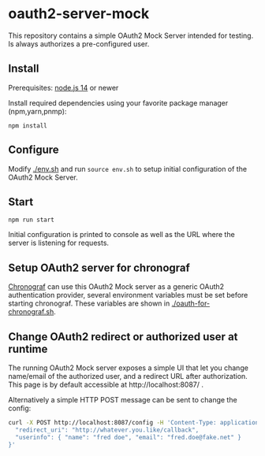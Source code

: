 # oauth2-server-mock

This repository contains a simple OAuth2 Mock Server intended for testing. Is always authorizes a pre-configured user.
## Install

Prerequisites: [node.js 14](https://nodejs.org/) or newer

Install required dependencies using your favorite package manager (npm,yarn,pnmp):

```
npm install
```

## Configure

Modify [./env.sh](./env.sh) and run `source env.sh` to setup initial configuration of the OAuth2 Mock Server.

## Start

```
npm run start
```

Initial configuration is printed to console as well as the URL where the server is listening for requests.

## Setup OAuth2 server for chronograf

[Chronograf](https://github.com/influxdata/chronograf) can use this OAuth2 Mock server as a generic OAuth2 authentication provider,
several environment variables must be set before starting chronograf. These variables are shown in [./oauth-for-chronograf.sh](./oauth-for-chronograf.sh).

## Change OAuth2 redirect or authorized user at runtime

The running OAuth2 Mock server exposes a simple UI that let you change name/email 
of the authorized user, and a redirect URL after authorization. This page is by default accessible at http://localhost:8087/ .

Alternatively a simple HTTP POST message can be sent to change the config:
```bash
curl -X POST http://localhost:8087/config -H 'Content-Type: application/json' -d '{
  "redirect_uri": "http://whatever.you.like/callback",
  "userinfo": { "name": "fred doe", "email": "fred.doe@fake.net" }
}'
```
